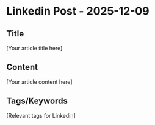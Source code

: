# Linkedin Post - 2025-12-09

## Title
[Your article title here]

## Content
[Your article content here]

## Tags/Keywords
[Relevant tags for Linkedin]
